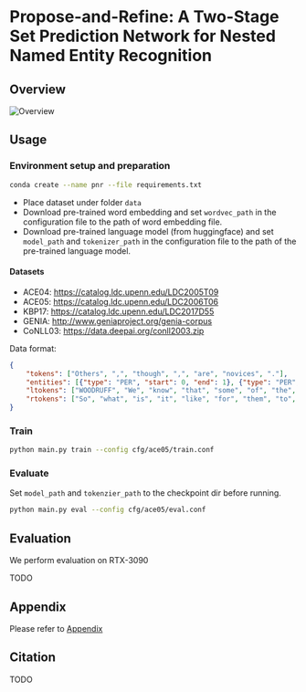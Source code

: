 # Propose-and-Refine: A Two-Stage Set Prediction Network for Nested Named Entity Recognition

## Overview

![Overview](model.png "Overview of PnRNet. In the propose stage, PnRNet computes span representations and generates coarse entity proposals with a span-based predictor. In the refine stage, the proposals are refined through a transformer decoder and finally are used to re-predict boundaries and entity classes. We collect multi-scale features from span features generated in the propose stage to provide hierarchical contextual information in proposal refinement. For simplicity of demonstration, we show a PnRNet with span enumeration length limited to $L=4$.")

## Usage

### Environment setup and preparation

```bash
conda create --name pnr --file requirements.txt
```

* Place dataset under folder `data`
* Download pre-trained word embedding and set `wordvec_path` in the configuration file to the path of word embedding file.
* Download pre-trained language model (from huggingface) and set `model_path` and `tokenizer_path` in the configuration file to the path of the pre-trained language model.

#### Datasets

+ ACE04: https://catalog.ldc.upenn.edu/LDC2005T09
+ ACE05: https://catalog.ldc.upenn.edu/LDC2006T06
+ KBP17: https://catalog.ldc.upenn.edu/LDC2017D55
+ GENIA: http://www.geniaproject.org/genia-corpus
+ CoNLL03: https://data.deepai.org/conll2003.zip


Data format:
```json
{
    "tokens": ["Others", ",", "though", ",", "are", "novices", "."],
    "entities": [{"type": "PER", "start": 0, "end": 1}, {"type": "PER", "start": 5, "end": 6}], "relations": [], "org_id": "CNN_IP_20030328.1600.07",
    "ltokens": ["WOODRUFF", "We", "know", "that", "some", "of", "the", "American", "troops", "now", "fighting", "in", "Iraq", "are", "longtime", "veterans", "of", "warfare", ",", "probably", "not", "most", ",", "but", "some", ".", "Their", "military", "service", "goes", "back", "to", "the", "Vietnam", "era", "."],
    "rtokens": ["So", "what", "is", "it", "like", "for", "them", "to", "face", "combat", "far", "from", "home", "?", "For", "an", "idea", ",", "here", "is", "CNN", "'s", "Candy", "Crowley", "with", "some", "war", "stories", "."]
}
```

### Train

```bash
python main.py train --config cfg/ace05/train.conf
```

### Evaluate

Set `model_path` and `tokenzier_path` to the checkpoint dir before running.

```bash
python main.py eval --config cfg/ace05/eval.conf
```

## Evaluation

We perform evaluation on RTX-3090

TODO

## Appendix

Please refer to [Appendix](appendix.md)

## Citation

TODO